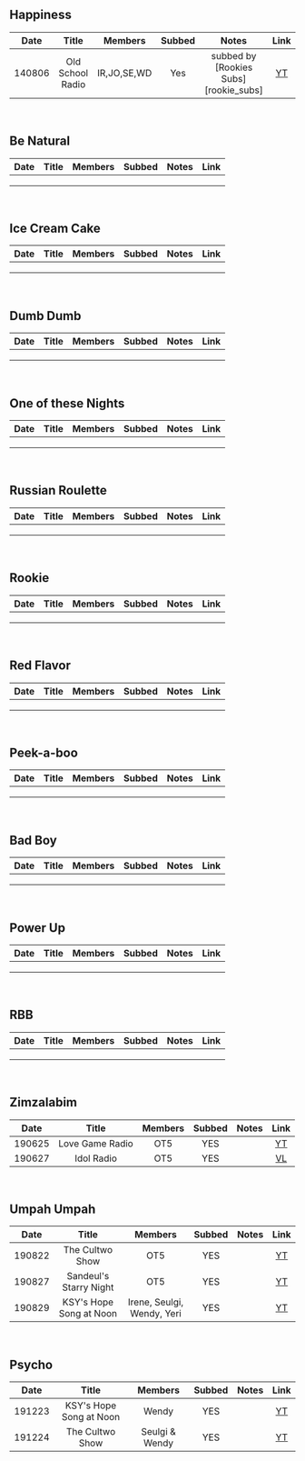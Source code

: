 

## Happiness 
|  Date  |      Title       |   Members   | Subbed |                 Notes                 |                Link                |
|:------:|:----------------:|:-----------:|:------:|:-------------------------------------:|:----------------------------------:|
| 140806 | Old School Radio | IR,JO,SE,WD |  Yes   | subbed by [Rookies Subs][rookie_subs] | [YT](https://youtu.be/8oK75_pmuf8) |


&#x200b;


## Be Natural
| Date | Title | Members | Subbed | Notes | Link |
|:----:|:-----:|:-------:|:------:|:-----:|:----:|
|      |       |         |        |       |      |
|      |       |         |        |       |      |
|      |       |         |        |       |      |

&#x200b;


## Ice Cream Cake
| Date | Title | Members | Subbed | Notes | Link |
|:----:|:-----:|:-------:|:------:|:-----:|:----:|
|      |       |         |        |       |      |
|      |       |         |        |       |      |
|      |       |         |        |       |      |

&#x200b;


## Dumb Dumb
| Date | Title | Members | Subbed | Notes | Link |
|:----:|:-----:|:-------:|:------:|:-----:|:----:|
|      |       |         |        |       |      |
|      |       |         |        |       |      |
|      |       |         |        |       |      |

&#x200b;


## One of these Nights
| Date | Title | Members | Subbed | Notes | Link |
|:----:|:-----:|:-------:|:------:|:-----:|:----:|
|      |       |         |        |       |      |
|      |       |         |        |       |      |
|      |       |         |        |       |      |

&#x200b;


## Russian Roulette
| Date | Title | Members | Subbed | Notes | Link |
|:----:|:-----:|:-------:|:------:|:-----:|:----:|
|      |       |         |        |       |      |
|      |       |         |        |       |      |
|      |       |         |        |       |      |

&#x200b;


## Rookie
| Date | Title | Members | Subbed | Notes | Link |
|:----:|:-----:|:-------:|:------:|:-----:|:----:|
|      |       |         |        |       |      |
|      |       |         |        |       |      |
|      |       |         |        |       |      |

&#x200b;


## Red Flavor
| Date | Title | Members | Subbed | Notes | Link |
|:----:|:-----:|:-------:|:------:|:-----:|:----:|
|      |       |         |        |       |      |
|      |       |         |        |       |      |
|      |       |         |        |       |      |

&#x200b;


## Peek-a-boo
| Date | Title | Members | Subbed | Notes | Link |
|:----:|:-----:|:-------:|:------:|:-----:|:----:|
|      |       |         |        |       |      |
|      |       |         |        |       |      |
|      |       |         |        |       |      |

&#x200b;


## Bad Boy
| Date | Title | Members | Subbed | Notes | Link |
|:----:|:-----:|:-------:|:------:|:-----:|:----:|
|      |       |         |        |       |      |
|      |       |         |        |       |      |
|      |       |         |        |       |      |

&#x200b;


## Power Up
| Date | Title | Members | Subbed | Notes | Link |
|:----:|:-----:|:-------:|:------:|:-----:|:----:|
|      |       |         |        |       |      |
|      |       |         |        |       |      |
|      |       |         |        |       |      |

&#x200b;


## RBB
| Date | Title | Members | Subbed | Notes | Link |
|:----:|:-----:|:-------:|:------:|:-----:|:----:|
|      |       |         |        |       |      |
|      |       |         |        |       |      |
|      |       |         |        |       |      |

&#x200b;


## Zimzalabim
|  Date  |      Title      | Members | Subbed | Notes |                  Link                   |
|:------:|:---------------:|:-------:|:------:|:-----:|:---------------------------------------:|
| 190625 | Love Game Radio |   OT5   |  YES   |       |   [YT](https://youtu.be/lY-SlfyTMXE)    |
| 190627 |   Idol Radio    |   OT5   |  YES   |       | [VL](https://www.vlive.tv/video/135762) |

&#x200b;

## Umpah Umpah
|  Date  |          Title          |          Members           | Subbed | Notes |                Link                |
|:------:|:-----------------------:|:--------------------------:|:------:|:-----:|:----------------------------------:|
| 190822 |     The Cultwo Show     |            OT5             |  YES   |       | [YT](https://youtu.be/Au3YGY9lI7U) |
| 190827 | Sandeul's Starry Night  |            OT5             |  YES   |       | [YT](https://youtu.be/vkvPV8BxxL0) |
| 190829 | KSY's Hope Song at Noon | Irene, Seulgi, Wendy, Yeri |  YES   |       | [YT](https://youtu.be/N89l9ulT054) |

&#x200b;

## Psycho
|  Date  |          Title          |    Members     | Subbed | Notes |                Link                |
|:------:|:-----------------------:|:--------------:|:------:|:-----:|:----------------------------------:|
| 191223 | KSY's Hope Song at Noon |     Wendy      |  YES   |       | [YT](https://youtu.be/22q0iC0Q_4s) |
| 191224 |     The Cultwo Show     | Seulgi & Wendy |  YES   |       | [YT](https://youtu.be/ropXKxE__jM) |

&#x200b;

